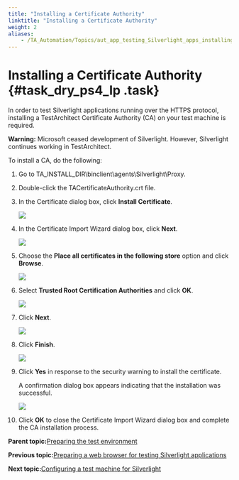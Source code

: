```yaml
--- 
title: "Installing a Certificate Authority"
linktitle: "Installing a Certificate Authority"
weight: 2
aliases: 
    - /TA_Automation/Topics/aut_app_testing_Silverlight_apps_installing_CA.html
---
```

# Installing a Certificate Authority {#task_dry_ps4_lp .task}

In order to test Silverlight applications running over the HTTPS protocol, installing a TestArchitect Certificate Authority \(CA\) on your test machine is required.

**Warning:** Microsoft ceased development of Silverlight. However, Silverlight continues working in TestArchitect.

To install a CA, do the following:

1.  Go to TA\_INSTALL\_DIR\\binclient\\agents\\Silverlight\\Proxy.

2.  Double-click the TACertificateAuthority.crt file.

3.  In the Certificate dialog box, click **Install Certificate**.

    ![](../Images/install_CA.png)

4.  In the Certificate Import Wizard dialog box, click **Next**.

    ![](../Images/CA_Import_Wizard_dlg.png)

5.  Choose the **Place all certificates in the following store** option and click **Browse**.

    ![](../Images/CA_Import_Wizard_dlg_1.png)

6.  Select **Trusted Root Certification Authorities** and click **OK**.

    ![](../Images/Select_certificate_store_dlg.png)

7.  Click **Next**.

    ![](../Images/CA_Import_Wizard_dlg_3.png)

8.  Click **Finish**.

    ![](../Images/CA_Import_Wizard_dlg_4.png)

9.  Click **Yes** in response to the security warning to install the certificate.

    A confirmation dialog box appears indicating that the installation was successful.

    ![](../Images/install_CA_confirmation.png)

10. Click **OK** to close the Certificate Import Wizard dialog box and complete the CA installation process.


**Parent topic:**[Preparing the test environment](../../TA_Automation/Topics/aut_app_testing_Silverlight_preparing_environment.html)

**Previous topic:**[Preparing a web browser for testing Silverlight applications](../../TA_Automation/Topics/aut_app_testing_Silverlight_apps_prepraring_browser.html)

**Next topic:**[Configuring a test machine for Silverlight](../../TA_Automation/Topics/aut_app_testing_Silverlight_apps_preparation.html)

